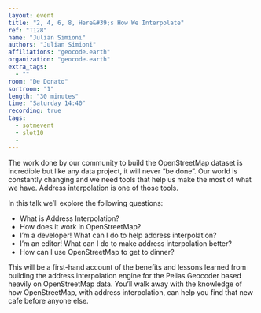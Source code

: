 ```yaml
---
layout: event
title: "2, 4, 6, 8, Here&#39;s How We Interpolate"
ref: "T128"
name: "Julian Simioni"
authors: "Julian Simioni"
affiliations: "geocode.earth"
organization: "geocode.earth"
extra_tags:
  - ""
room: "De Donato"
sortroom: "1"
length: "30 minutes"
time: "Saturday 14:40"
recording: true
tags:
  - sotmevent
  - slot10
  - 
---
```

The work done by our community to build the OpenStreetMap dataset is incredible but like any data project, it will never “be done”. Our world is constantly changing and we need tools that help us make the most of what we have. Address interpolation is one of those tools.

In this talk we’ll explore the following questions:
* What is Address Interpolation?
* How does it work in OpenStreetMap?
* I’m a developer! What can I do to help address interpolation?
* I’m an editor! What can I do to make address interpolation better?
* How can I use OpenStreetMap to get to dinner?

This will be a first-hand account of the benefits and lessons learned from building the address interpolation engine for the Pelias Geocoder based heavily on OpenStreetMap data. You’ll walk away with the knowledge of how OpenStreetMap, with address interpolation, can help you find that new cafe before anyone else.
